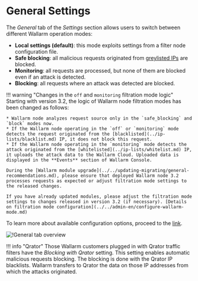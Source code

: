 [link-config-parameters]:       ../../admin-en/configure-wallarm-mode.md

[img-general-settings]:         ../../images/configuration-guides/configure-wallarm-mode/en/general-settings-page-with-safe-blocking.png

# General Settings

The *General* tab of the *Settings* section allows users to switch between different Wallarm operation modes:

* **Local settings (default)**: this mode exploits settings from a filter node configuration file.
* **Safe blocking**: all malicious requests originated from [greylisted IPs](../ip-lists/greylist.md) are blocked.
* **Monitoring**: all requests are processed, but none of them are blocked even if an attack is detected.
* **Blocking**: all requests where an attack was detected are blocked.

!!! warning "Changes in the `off` and `monitoring` filtration mode logic"
    Starting with version 3.2, the logic of Wallarm node filtration modes has been changed as follows:

    * Wallarm node analyzes request source only in the `safe_blocking` and `block` modes now.
    * If the Wallarm node operating in the `off` or `monitoring` mode detects the request originated from the [blacklisted](../ip-lists/blacklist.md) IP, it does not block this request.
    * If the Wallarm node operating in the `monitoring` mode detects the attack originated from the [whitelisted](../ip-lists/whitelist.md) IP, it uploads the attack data to the Wallarm Cloud. Uploaded data is displayed in the **Events** section of Wallarm Console.

    During the [Wallarm module upgrade](../../updating-migrating/general-recommendations.md), please ensure that deployed Wallarm node 3.2 processes requests as expected or adjust filtration mode settings to the released changes.

    If you have already updated modules, please adjust the filtration mode settings to changes released in version 3.2 (if necessary). [Details on filtration mode configuration](../../admin-en/configure-wallarm-mode.md)

To learn more about available configuration options, proceed to the [link][link-config-parameters].

![!General tab overview][img-general-settings]

!!! info "Qrator"
    Those Wallarm customers plugged in with Qrator traffic filters have the *Blocking with Qrator* setting. This setting enables automatic malicious requests blocking. The blocking is done with the Qrator IP blacklists. Wallarm transfers to Qrator the data on those IP addresses from which the attacks originated.
